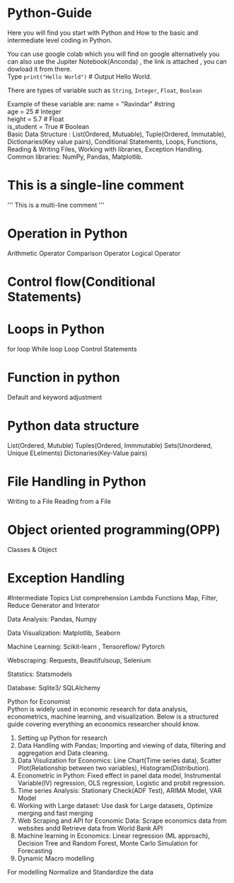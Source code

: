 # Python-Guide
Here you will find you start with Python and How to the basic and intermediate level coding in Python. 
  
You can use google colab which you will find on google alternatively you can also use the Jupiter Notebook(Anconda) , the link is attached , you can dowload it from there.  
Type `print("Hello World")` # Output Hello World.   
  
There are types of variable such as `String`, `Integer`, `Float`, `Boolean`  
  
Example of these variable are: name = "Ravindar"  #string  
                               age = 25           # Integer   
                               height = 5.7       # Float    
                               is_student = True  # Boolean     
Basic Data Structure : List(Ordered, Mutuable), Tuple(Ordered, Immutable), Dictionaries(Key value pairs), Conditional Statements, Loops, Functions, Reading & Writing Files, Working with libraries, Exception Handling.  
Common libraries: NumPy, Pandas, Matplotlib. 

# This is a single-line comment

'''
This is a 
multi-line comment
'''
# Operation in Python
Arithmetic Operator
Comparison Operator
Logical Operator

# Control flow(Conditional Statements)
# Loops in Python
for loop
While loop
Loop Control Statements
# Function in python
Default and keyword adjustment 

# Python data structure
List(Ordered, Mutuble)
Tuples(Ordered, Immmutable)
Sets(Unordered, Unique ELelments)
Dictonaries(Key-Value pairs)
# File Handling in Python
Writing to a File 
Reading from a File
# Object oriented programming(OPP)
Classes & Object
# Exception Handling
#Intermediate Topics
List comprehension
Lambda Functions
Map, Filter, Reduce
Generator and Interator




Data Analysis: Pandas, Numpy  
  
Data Visualization: Matplotlib, Seaborn 
  
Machine Learning: Scikit-learn , Tensoreflow/ Pytorch 
  
Webscraping: Requests, Beautifulsoup, Selenium  
  
Statstics: Statsmodels  
  
Database: Sqlite3/ SQLAlchemy  

Python for Economist  
Python is widely used in economic research for data analysis, econometrics, machine learning, and visualization. Below is a structured guide covering everything an economics researcher should know.    
1. Setting up Python for research
2. Data Handling with Pandas; Importing and viewing of data, filtering and aggregation and Data cleaning.
3. Data Visulization for Economics: Line Chart(Time series data), Scatter Plot(Relationship between two variables), Histogram(Distribution).
4. Econometric in Python: Fixed effect in panel data model, Instrumental Variable(IV) regression, OLS regression, Logistic and probit regression.
5. Time series Analysis: Stationary Check(ADF Test), ARIMA Model, VAR Model
6. Working with Large dataset: Use dask for Large datasets, Optimize merging and fast merging
7. Web Scraping and API for Economic Data: Scrape economics data from websites andd Retrieve data from World Bank API
8. Machine learning in Economics: Linear regression (ML approach), Decision Tree and Random Forest, Monte Carlo Simulation for Forecasting
9. Dynamic Macro modelling

For modelling Normalize and Standardize the data
